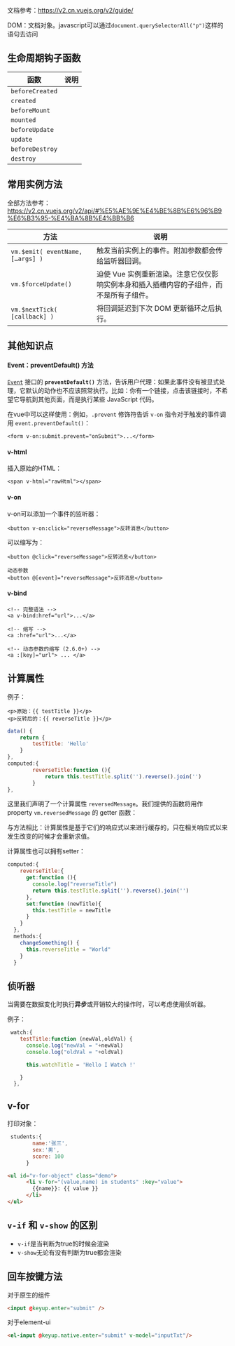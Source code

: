 文档参考：https://v2.cn.vuejs.org/v2/guide/

DOM：文档对象。javascript可以通过`document.querySelectorAll("p")`这样的语句去访问

## 生命周期钩子函数

| 函数            | 说明 |
| --------------- | ---- |
| `beforeCreated` |      |
| `created`       |      |
| `beforeMount`   |      |
| `mounted`       |      |
| `beforeUpdate`  |      |
| `update`        |      |
| `beforeDestroy` |      |
| `destroy`       |      |

## 常用实例方法

全部方法参考：https://v2.cn.vuejs.org/v2/api/#%E5%AE%9E%E4%BE%8B%E6%96%B9%E6%B3%95-%E4%BA%8B%E4%BB%B6

| 方法                             | 说明                                                         |
| -------------------------------- | ------------------------------------------------------------ |
| `vm.$emit( eventName, […args] )` | 触发当前实例上的事件。附加参数都会传给监听器回调。           |
| `vm.$forceUpdate()`              | 迫使 Vue 实例重新渲染。注意它仅仅影响实例本身和插入插槽内容的子组件，而不是所有子组件。 |
| `vm.$nextTick( [callback] )`     | 将回调延迟到下次 DOM 更新循环之后执行。                      |

## 其他知识点



#### Event：preventDefault() 方法

[`Event`](https://developer.mozilla.org/zh-CN/docs/Web/API/Event) 接口的 **`preventDefault()`** 方法，告诉用户代理：如果此事件没有被显式处理，它默认的动作也不应该照常执行。比如：你有一个链接，点击该链接时，不希望它导航到其他页面，而是执行某些 JavaScript 代码。

在vue中可以这样使用：例如，`.prevent` 修饰符告诉 `v-on` 指令对于触发的事件调用 `event.preventDefault()`：

```
<form v-on:submit.prevent="onSubmit">...</form>
```



#### v-html

插入原始的HTML：

```
<span v-html="rawHtml"></span>
```

#### v-on

v-on可以添加一个事件的监听器：

```
<button v-on:click="reverseMessage">反转消息</button>
```

可以缩写为：

```vue
<button @click="reverseMessage">反转消息</button>

动态参数
<button @[event]="reverseMessage">反转消息</button>
```

#### v-bind

```vue
<!-- 完整语法 -->
<a v-bind:href="url">...</a>

<!-- 缩写 -->
<a :href="url">...</a>

<!-- 动态参数的缩写 (2.6.0+) -->
<a :[key]="url"> ... </a>
```

##  计算属性

例子：

```vue
<p>原始：{{ testTitle }}</p>
<p>反转后的：{{ reverseTitle }}</p>
```

```js
data() {
    return {
        testTitle: 'Hello'
    }
},
computed:{
        reverseTitle:function (){
            return this.testTitle.split('').reverse().join('')
        }
},
```

这里我们声明了一个计算属性 `reversedMessage`。我们提供的函数将用作 property `vm.reversedMessage` 的 getter 函数：

与方法相比：计算属性是基于它们的响应式以来进行缓存的，只在相关响应式以来发生改变的时候才会重新求值。

计算属性也可以拥有setter：

```javascript
computed:{
    reverseTitle:{
      get:function (){
        console.log("reverseTitle")
        return this.testTitle.split('').reverse().join('')
      },
      set:function (newTitle){
        this.testTitle = newTitle
      }
    }
  },
  methods:{
    changeSomething() {
      this.reverseTitle = "World"
    }
  }
```

## 侦听器

当需要在数据变化时执行**异步**或开销较大的操作时，可以考虑使用侦听器。

例子：

```js
 watch:{
    testTitle:function (newVal,oldVal) {
      console.log("newVal = "+newVal)
      console.log("oldVal = "+oldVal)

      this.watchTitle = 'Hello I Watch !'

    }
  },
```

## v-for

打印对象：

```js
 students:{
        name:'张三',
        sex:'男',
        score: 100
      }
```



```html
<ul id="v-for-object" class="demo">
      <li v-for="(value,name) in students" :key="value">
        {{name}}: {{ value }}
      </li>
</ul>
```



## `v-if` 和 `v-show` 的区别

- `v-if`是当判断为true的时候会渲染
- `v-show`无论有没有判断为true都会渲染



## 回车按键方法

对于原生的组件

```html
<input @keyup.enter="submit" />
```

对于element-ui

```html
<el-input @keyup.native.enter="submit" v-model="inputTxt"/>
```

